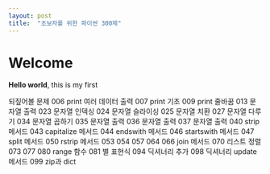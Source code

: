 ```yaml
---
layout: post
title:  "초보자를 위한 파이썬 300제"
---
```


# Welcome

**Hello world**, this is my first 

되짚어볼 문제
006 print 여러 데이터 출력
007 print 기초
009 print 줄바꿈
013 문자열 출력
023 문자열 인덱싱
024 문자열 슬라이싱
025 문자열 치환
027 문자열 다루기
034 문자열 곱하기
035 문자열 출력
036 문자열 출력
037 문자열 출력
040 strip 메서드
043 capitalize 메서드
044 endswith 메서드
046 startswith 메서드
047 split 메서드
050 rstrip 메서드
053
054
057
064
066 join 메서드
070 리스트 정렬
073
077
080 range 함수
081 별 표현식
094 딕셔너리 추가
098 딕셔너리 update 메서드
099 zip과 dict



